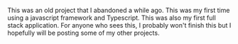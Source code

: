 This was an old project that I abandoned a while ago. This was my first time using a javascript framework and Typescript. This was also my first full stack application. For anyone who sees this, I probably won't finish this but I hopefully will be posting some of my other projects.
